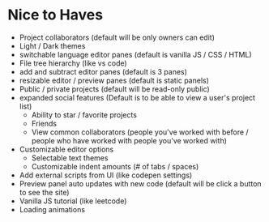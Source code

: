 Nice to Haves
==

* Project collaborators (default will be only owners can edit)
* Light / Dark themes 
* switchable language editor panes (default is vanilla JS / CSS / HTML)
* File tree hierarchy (like vs code)
* add and subtract editor panes (default is 3 panes)
* resizable editor / preview panes (default is static panels)
* Public / private projects (default will be read-only public)
* expanded social features  (Default is to be able to view a user's project list)
  * Ability to star / favorite projects
  * Friends
  * View common collaborators (people you've worked with before / people who have worked with people you've worked with)
* Customizable editor options 
  * Selectable text themes
  * Customizable indent amounts (# of tabs / spaces)
* Add external scripts from UI (like codepen settings)
* Preview panel auto updates with new code  (default will be click a button to see the site)
* Vanilla JS tutorial (like leetcode)
* Loading animations